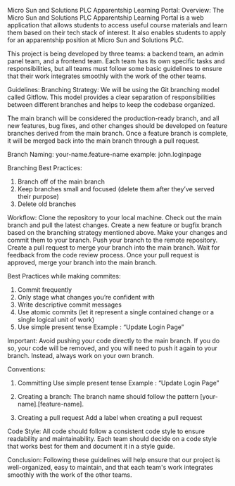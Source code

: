 
Micro Sun and Solutions PLC Apparentship Learning Portal:
Overview:
The Micro Sun and Solutions PLC Apparentship Learning Portal is a web application that allows students to access useful course materials and learn them based on their tech stack of interest. It also enables students to apply for an apparentship position at Micro Sun and Solutions PLC.

This project is being developed by three teams: a backend team, an admin panel team, and a frontend team. Each team has its own specific tasks and responsibilities, but all teams must follow some basic guidelines to ensure that their work integrates smoothly with the work of the other teams.

Guidelines:
Branching Strategy:
We will be using the Git branching model called Gitflow. This model provides a clear separation of responsibilities between different branches and helps to keep the codebase organized.

The main branch will be considered the production-ready branch, and all new features, bug fixes, and other changes should be developed on feature branches derived from the main branch. Once a feature branch is complete, it will be merged back into the main branch through a pull request.

Branch Naming:
your-name.feature-name
  example: john.loginpage	
  
Branching Best Practices:
1. Branch off of the main branch
2. Keep branches small and focused (delete them after they’ve served their purpose)
3. Delete old branches


Workflow:
Clone the repository to your local machine.
Check out the main branch and pull the latest changes.
Create a new feature or bugfix branch based on the branching strategy mentioned above.
Make your changes and commit them to your branch.
Push your branch to the remote repository.
Create a pull request to merge your branch into the main branch.
Wait for feedback from the code review process.
Once your pull request is approved, merge your branch into the main branch.

Best Practices while making commites:
1. Commit frequently
2. Only stage what changes you’re confident with
3. Write descriptive commit messages
4. Use atomic commits (let it represent a single contained change or a single logical unit of work)
5. Use simple present tense
  Example : “Update Login Page”


Important: Avoid pushing your code directly to the main branch. If you do so, your code will be removed, and you will need to push it again to your branch. Instead, always work on your own branch.

Conventions:
1. Committing 
  Use simple present tense
    Example : “Update Login Page”

2. Creating a branch:
  The branch name should follow the pattern [your-name].[feature-name].
3. Creating a pull request
   Add a label when creating a pull request


Code Style:
All code should follow a consistent code style to ensure readability and maintainability. Each team should decide on a code style that works best for them and document it in a style guide.

Conclusion:
Following these guidelines will help ensure that our project is well-organized, easy to maintain, and that each team's work integrates smoothly with the work of the other teams.
